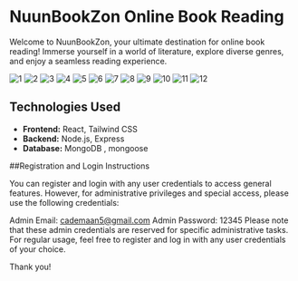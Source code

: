 # NuunBookZon Online Book Reading

Welcome to NuunBookZon, your ultimate destination for online book reading! Immerse yourself in a world of literature, explore diverse genres, and enjoy a seamless reading experience.

![1](https://github.com/sumayo99/NuunBookZon_Online-Books/assets/88512032/f0f4fa48-1138-457f-88eb-bb422a17f32b)
![2](https://github.com/sumayo99/NuunBookZon_Online-Books/assets/88512032/1e1eb32b-0322-4617-afab-876d789804fc)
![3](https://github.com/sumayo99/NuunBookZon_Online-Books/assets/88512032/e60305dd-970d-4db5-a4ae-153260756b35)
![4](https://github.com/sumayo99/NuunBookZon_Online-Books/assets/88512032/cdd5bde2-e22a-46d4-a256-09b15c10d71a)
![5](https://github.com/sumayo99/NuunBookZon_Online-Books/assets/88512032/d6c63a09-7de5-432a-85cb-6221699b41ea)
![6](https://github.com/sumayo99/NuunBookZon_Online-Books/assets/88512032/10636ecd-a110-4f5c-98a3-2213819ceb10)
![7](https://github.com/sumayo99/NuunBookZon_Online-Books/assets/88512032/c7a40476-7aff-4b54-85cf-48fefd4434b4)
![8](https://github.com/sumayo99/NuunBookZon_Online-Books/assets/88512032/53868ca0-6386-402a-b93b-fdde46f7c247)
![9](https://github.com/sumayo99/NuunBookZon_Online-Books/assets/88512032/6b68c484-0f78-4345-a79a-377007239a4b)
![10](https://github.com/sumayo99/NuunBookZon_Online-Books/assets/88512032/30c77562-a8db-4986-b2ba-6526cd3db53c)
![11](https://github.com/sumayo99/NuunBookZon_Online-Books/assets/88512032/a261b79e-f57e-499a-bf7b-841b41f8f4f1)
![12](https://github.com/sumayo99/NuunBookZon_Online-Books/assets/88512032/c09224ac-ba52-445b-a7e3-b9b66bd25236)


## Technologies Used

- **Frontend:** React, Tailwind CSS
- **Backend:** Node.js, Express
- **Database:** MongoDB , mongoose


##Registration and Login Instructions

You can register and login with any user credentials to access general features. However, for administrative privileges and special access, please use the following credentials:

Admin Email: cademaan5@gmail.com
Admin Password: 12345
Please note that these admin credentials are reserved for specific administrative tasks. For regular usage, feel free to register and log in with any user credentials of your choice.

Thank you!



